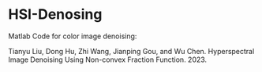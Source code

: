 # HSI-Denosing
Matlab Code for color image denoising:

Tianyu Liu, Dong Hu, Zhi Wang, Jianping Gou, and Wu Chen. Hyperspectral Image Denoising Using Non-convex Fraction Function. 2023.
